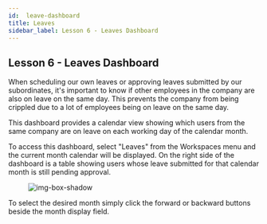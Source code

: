 ```yaml
---
id:  leave-dashboard
title: Leaves
sidebar_label: Lesson 6 - Leaves Dashboard
---
```


## Lesson 6 - Leaves Dashboard

When scheduling our own leaves or approving leaves submitted by our subordinates, it's important to know if other employees in the company are also on leave on the same day. This prevents the company from being crippled due to a lot of employees being on leave on the same day.

This dashboard provides a calendar view showing which users from the same company are on leave on each working day of the calendar month.

To access this dashboard, select "Leaves" from the Workspaces menu and the current month calendar will be displayed.
On the right side of the dashboard is a table showing users whose leave submitted for that calendar month is still pending approval.

<figure>

![img-box-shadow](/img/university/dashboards/leaves-dashboard/university-leaves-1.png)
<figcaption></figcaption>
</figure>

To select the desired month simply click the forward or backward buttons beside the month display field.